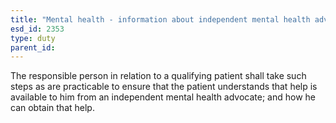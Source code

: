 ```yaml
---
title: "Mental health - information about independent mental health advocates"
esd_id: 2353
type: duty
parent_id:  
---
```


The responsible person in relation to a qualifying patient shall take such steps as are practicable to ensure that the patient understands that help is available to him from an independent mental health advocate; and how he can obtain that help.

